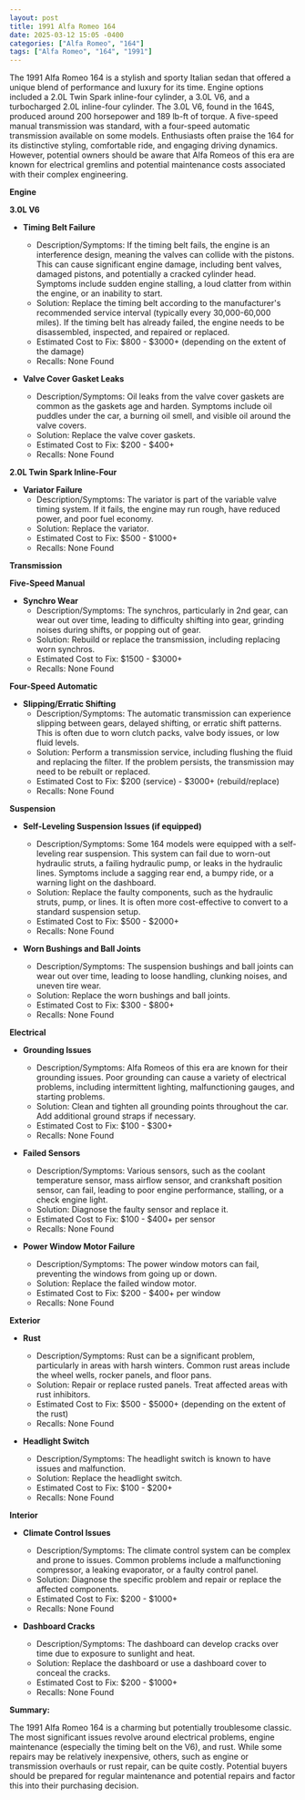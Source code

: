 ```yaml
---
layout: post
title: 1991 Alfa Romeo 164
date: 2025-03-12 15:05 -0400
categories: ["Alfa Romeo", "164"]
tags: ["Alfa Romeo", "164", "1991"]
---
```

The 1991 Alfa Romeo 164 is a stylish and sporty Italian sedan that offered a unique blend of performance and luxury for its time. Engine options included a 2.0L Twin Spark inline-four cylinder, a 3.0L V6, and a turbocharged 2.0L inline-four cylinder. The 3.0L V6, found in the 164S, produced around 200 horsepower and 189 lb-ft of torque. A five-speed manual transmission was standard, with a four-speed automatic transmission available on some models. Enthusiasts often praise the 164 for its distinctive styling, comfortable ride, and engaging driving dynamics. However, potential owners should be aware that Alfa Romeos of this era are known for electrical gremlins and potential maintenance costs associated with their complex engineering.

**Engine**

**3.0L V6**

*   **Timing Belt Failure**
    *   Description/Symptoms: If the timing belt fails, the engine is an interference design, meaning the valves can collide with the pistons. This can cause significant engine damage, including bent valves, damaged pistons, and potentially a cracked cylinder head. Symptoms include sudden engine stalling, a loud clatter from within the engine, or an inability to start.
    *   Solution: Replace the timing belt according to the manufacturer's recommended service interval (typically every 30,000-60,000 miles). If the timing belt has already failed, the engine needs to be disassembled, inspected, and repaired or replaced.
    *   Estimated Cost to Fix: $800 - $3000+ (depending on the extent of the damage)
    *   Recalls: None Found

*   **Valve Cover Gasket Leaks**
    *   Description/Symptoms: Oil leaks from the valve cover gaskets are common as the gaskets age and harden. Symptoms include oil puddles under the car, a burning oil smell, and visible oil around the valve covers.
    *   Solution: Replace the valve cover gaskets.
    *   Estimated Cost to Fix: $200 - $400+
    *   Recalls: None Found

**2.0L Twin Spark Inline-Four**

* **Variator Failure**
    * Description/Symptoms: The variator is part of the variable valve timing system. If it fails, the engine may run rough, have reduced power, and poor fuel economy.
    * Solution: Replace the variator.
    * Estimated Cost to Fix: $500 - $1000+
    * Recalls: None Found

**Transmission**

**Five-Speed Manual**

*   **Synchro Wear**
    *   Description/Symptoms: The synchros, particularly in 2nd gear, can wear out over time, leading to difficulty shifting into gear, grinding noises during shifts, or popping out of gear.
    *   Solution: Rebuild or replace the transmission, including replacing worn synchros.
    *   Estimated Cost to Fix: $1500 - $3000+
    *   Recalls: None Found

**Four-Speed Automatic**

*   **Slipping/Erratic Shifting**
    *   Description/Symptoms: The automatic transmission can experience slipping between gears, delayed shifting, or erratic shift patterns. This is often due to worn clutch packs, valve body issues, or low fluid levels.
    *   Solution: Perform a transmission service, including flushing the fluid and replacing the filter. If the problem persists, the transmission may need to be rebuilt or replaced.
    *   Estimated Cost to Fix: $200 (service) - $3000+ (rebuild/replace)
    *   Recalls: None Found

**Suspension**

*   **Self-Leveling Suspension Issues (if equipped)**
    *   Description/Symptoms: Some 164 models were equipped with a self-leveling rear suspension. This system can fail due to worn-out hydraulic struts, a failing hydraulic pump, or leaks in the hydraulic lines. Symptoms include a sagging rear end, a bumpy ride, or a warning light on the dashboard.
    *   Solution: Replace the faulty components, such as the hydraulic struts, pump, or lines. It is often more cost-effective to convert to a standard suspension setup.
    *   Estimated Cost to Fix: $500 - $2000+
    *   Recalls: None Found

*   **Worn Bushings and Ball Joints**
    *   Description/Symptoms: The suspension bushings and ball joints can wear out over time, leading to loose handling, clunking noises, and uneven tire wear.
    *   Solution: Replace the worn bushings and ball joints.
    *   Estimated Cost to Fix: $300 - $800+
    *   Recalls: None Found

**Electrical**

*   **Grounding Issues**
    *   Description/Symptoms: Alfa Romeos of this era are known for their grounding issues. Poor grounding can cause a variety of electrical problems, including intermittent lighting, malfunctioning gauges, and starting problems.
    *   Solution: Clean and tighten all grounding points throughout the car. Add additional ground straps if necessary.
    *   Estimated Cost to Fix: $100 - $300+
    *   Recalls: None Found

*   **Failed Sensors**
    *   Description/Symptoms: Various sensors, such as the coolant temperature sensor, mass airflow sensor, and crankshaft position sensor, can fail, leading to poor engine performance, stalling, or a check engine light.
    *   Solution: Diagnose the faulty sensor and replace it.
    *   Estimated Cost to Fix: $100 - $400+ per sensor
    *   Recalls: None Found

*   **Power Window Motor Failure**
    *   Description/Symptoms: The power window motors can fail, preventing the windows from going up or down.
    *   Solution: Replace the failed window motor.
    *   Estimated Cost to Fix: $200 - $400+ per window
    *   Recalls: None Found

**Exterior**

*   **Rust**
    *   Description/Symptoms: Rust can be a significant problem, particularly in areas with harsh winters. Common rust areas include the wheel wells, rocker panels, and floor pans.
    *   Solution: Repair or replace rusted panels. Treat affected areas with rust inhibitors.
    *   Estimated Cost to Fix: $500 - $5000+ (depending on the extent of the rust)
    *   Recalls: None Found

* **Headlight Switch**
    *   Description/Symptoms: The headlight switch is known to have issues and malfunction.
    *   Solution: Replace the headlight switch.
    *   Estimated Cost to Fix: $100 - $200+
    *   Recalls: None Found

**Interior**

*   **Climate Control Issues**
    *   Description/Symptoms: The climate control system can be complex and prone to issues. Common problems include a malfunctioning compressor, a leaking evaporator, or a faulty control panel.
    *   Solution: Diagnose the specific problem and repair or replace the affected components.
    *   Estimated Cost to Fix: $200 - $1000+
    *   Recalls: None Found

*   **Dashboard Cracks**
    *   Description/Symptoms: The dashboard can develop cracks over time due to exposure to sunlight and heat.
    *   Solution: Replace the dashboard or use a dashboard cover to conceal the cracks.
    *   Estimated Cost to Fix: $200 - $1000+
    *   Recalls: None Found

**Summary:**

The 1991 Alfa Romeo 164 is a charming but potentially troublesome classic. The most significant issues revolve around electrical problems, engine maintenance (especially the timing belt on the V6), and rust. While some repairs may be relatively inexpensive, others, such as engine or transmission overhauls or rust repair, can be quite costly. Potential buyers should be prepared for regular maintenance and potential repairs and factor this into their purchasing decision.

